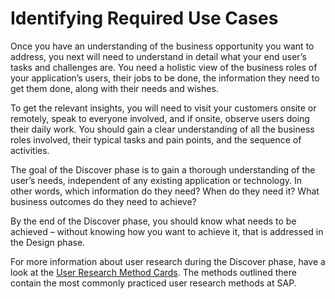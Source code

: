 <!-- loio98e01cf0d560477dad72aa62d9426ccb -->

# Identifying Required Use Cases

Once you have an understanding of the business opportunity you want to address, you next will need to understand in detail what your end user’s tasks and challenges are. You need a holistic view of the business roles of your application’s users, their jobs to be done, the information they need to get them done, along with their needs and wishes.

To get the relevant insights, you will need to visit your customers onsite or remotely, speak to everyone involved, and if onsite, observe users doing their daily work. You should gain a clear understanding of all the business roles involved, their typical tasks and pain points, and the sequence of activities.

The goal of the Discover phase is to gain a thorough understanding of the user’s needs, independent of any existing application or technology. In other words, which information do they need? When do they need it? What business outcomes do they need to achieve?

By the end of the Discover phase, you should know what needs to be achieved – without knowing how you want to achieve it, that is addressed in the Design phase.

For more information about user research during the Discover phase, have a look at the [User Research Method Cards](https://experience.sap.com/fiori-design-web/user-research-method-cards/#top). The methods outlined there contain the most commonly practiced user research methods at SAP.

